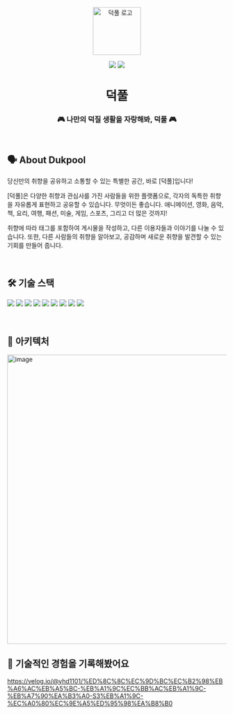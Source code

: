 <div align="center">
<a href="https://www.dukpool.co.kr">
<img width="110px" src="https://i.imgur.com/svmlL8p.png" alt="덕풀 로고"/>
</a>

[![](https://img.shields.io/badge/-Dukpool-important?style=flat&logo=airplayvideo&labelColor=%23000000&color=%23515ce6)](https://www.dukpool.co.kr/)
[![](https://img.shields.io/badge/-v.1.1.2-critical?style=flat&logo=github&label=release&labelColor=%23000000&color=%23ffffff)
](https://github.com/f-lab-edu/dukpool/releases)

# 덕풀

### 🎮 나만의 덕질 생활을 자랑해봐, 덕풀 🎮

</div>

<br>

## 🗣️ About Dukpool

당신만의 취향을 공유하고 소통할 수 있는 특별한 공간, 바로 [덕풀]입니다!

[덕풀]은 다양한 취향과 관심사를 가진 사람들을 위한 플랫폼으로, 각자의 독특한 취향을 자유롭게 표현하고 공유할 수 있습니다. 무엇이든 좋습니다. 애니메이션, 영화, 음악, 책, 요리, 여행, 패션, 미술, 게임, 스포츠, 그리고 더 많은 것까지!

취향에 따라 태그를 포함하여 게시물을 작성하고, 다른 이용자들과 이야기를 나눌 수 있습니다. 또한, 다른 사람들의 취향을 알아보고, 공감하며 새로운 취향을 발견할 수 있는 기회를 만들어 줍니다.

<br>

## 🛠️ 기술 스택 

[![](https://img.shields.io/badge/-TypeScript-3178C6?style=flat&logo=typescript&logoColor=white)](https://www.typescriptlang.org/)
[![](https://img.shields.io/badge/-NestJS-E0234E?style=flat&logo=nestjs&logoColor=white)](https://nestjs.com/)
[![](https://img.shields.io/badge/-Docker-2496ED?style=flat&logo=docker&logoColor=white)](https://www.docker.com/)
[![](https://img.shields.io/badge/-PostgreSQL-4169E1?style=flat&logo=postgresql&logoColor=white)](https://www.postgresql.org/)
[![](https://img.shields.io/badge/-Nginx-009639?style=flat&logo=nginx&logoColor=white)](https://www.nginx.com/)
[![](https://img.shields.io/badge/-Redis-DC382D?style=flat&logo=redis&logoColor=white)](https://redis.io/)
[![](https://img.shields.io/badge/-AWS_S3-569A31?style=flat&logo=amazonaws&logoColor=white)](https://aws.amazon.com/s3/)
[![](https://img.shields.io/badge/-AWS_Lightsail-232F3E?style=flat&logo=amazonaws&logoColor=white)](https://aws.amazon.com/lightsail/)
[![](https://img.shields.io/badge/-GitHub_Actions-2088FF?style=flat&logo=githubactions&logoColor=white)](https://github.com/features/actions)


<br>

## 🌱 아키텍처
<img width="665" alt="image" src="https://github.com/user-attachments/assets/7a6609e0-f8fd-4a95-9ae0-da056c9ebe31" />


<br>

## 📖 기술적인 경험을 기록해봤어요
https://velog.io/@yhd1101/%ED%8C%8C%EC%9D%BC%EC%B2%98%EB%A6%AC%EB%A5%BC-%EB%A1%9C%EC%BB%AC%EB%A1%9C-%EB%A7%90%EA%B3%A0-S3%EB%A1%9C-%EC%A0%80%EC%9E%A5%ED%95%98%EA%B8%B0

